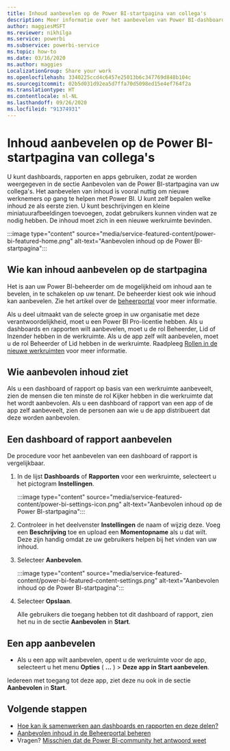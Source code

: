 ```yaml
---
title: Inhoud aanbevelen op de Power BI-startpagina van collega's
description: Meer informatie over het aanbevelen van Power BI-dashboards en -rapporten op de Power BI-startpagina voor collega's in uw organisatie.
author: maggiesMSFT
ms.reviewer: nikhilga
ms.service: powerbi
ms.subservice: powerbi-service
ms.topic: how-to
ms.date: 03/16/2020
ms.author: maggies
LocalizationGroup: Share your work
ms.openlocfilehash: 3340225ccd4c6457e25013b6c347769d848b104c
ms.sourcegitcommit: 02b5d031d92ea5d7ffa70d5098ed15e4ef764f2a
ms.translationtype: HT
ms.contentlocale: nl-NL
ms.lasthandoff: 09/26/2020
ms.locfileid: "91374931"
---
```

# <a name="feature-content-on-colleagues-power-bi-home-page"></a>Inhoud aanbevelen op de Power BI-startpagina van collega's

U kunt dashboards, rapporten en apps gebruiken, zodat ze worden weergegeven in de sectie Aanbevolen van de Power BI-startpagina van uw collega's. Het aanbevelen van inhoud is vooral nuttig om nieuwe werknemers op gang te helpen met Power BI. U kunt zelf bepalen welke inhoud ze als eerste zien. U kunt beschrijvingen en kleine miniatuurafbeeldingen toevoegen, zodat gebruikers kunnen vinden wat ze nodig hebben. De inhoud moet zich in een nieuwe werkruimte bevinden.

:::image type="content" source="media/service-featured-content/power-bi-featured-home.png" alt-text="Aanbevolen inhoud op de Power BI-startpagina":::

## <a name="who-can-feature-content"></a>Wie kan inhoud aanbevelen op de startpagina

Het is aan uw Power BI-beheerder om de mogelijkheid om inhoud aan te bevelen, in te schakelen op uw tenant. De beheerder kiest ook wie inhoud kan aanbevelen. Zie het artikel over de [beheerportal](../admin/service-admin-portal.md#featured-content) voor meer informatie.

Als u deel uitmaakt van de selecte groep in uw organisatie met deze verantwoordelijkheid, moet u een Power BI Pro-licentie hebben. Als u dashboards en rapporten wilt aanbevelen, moet u de rol Beheerder, Lid of Inzender hebben in de werkruimte. Als u de app zelf wilt aanbevelen, moet u de rol Beheerder of Lid hebben in de werkruimte. Raadpleeg [Rollen in de nieuwe werkruimten](service-new-workspaces.md#roles-in-the-new-workspaces) voor meer informatie.

## <a name="who-sees-featured-content"></a>Wie aanbevolen inhoud ziet

Als u een dashboard of rapport op basis van een werkruimte aanbeveelt, zien de mensen die ten minste de rol Kijker hebben in die werkruimte dat het wordt aanbevolen. Als u een dashboard of rapport van een app of de app zelf aanbeveelt, zien de personen aan wie u de app distribueert dat deze worden aanbevolen.

## <a name="feature-a-dashboard-or-report"></a>Een dashboard of rapport aanbevelen

De procedure voor het aanbevelen van een dashboard of rapport is vergelijkbaar.

1. In de lijst **Dashboards** of **Rapporten** voor een werkruimte, selecteert u het pictogram **Instellingen**.

    :::image type="content" source="media/service-featured-content/power-bi-settings-icon.png" alt-text="Aanbevolen inhoud op de Power BI-startpagina":::

2. Controleer in het deelvenster **Instellingen** de naam of wijzig deze. Voeg een **Beschrijving** toe en upload een **Momentopname** als u dat wilt. Deze zijn handig omdat ze uw gebruikers helpen bij het vinden van uw inhoud.

3. Selecteer **Aanbevolen**.

    :::image type="content" source="media/service-featured-content/power-bi-featured-content-settings.png" alt-text="Aanbevolen inhoud op de Power BI-startpagina":::

4. Selecteer **Opslaan**.

    Alle gebruikers die toegang hebben tot dit dashboard of rapport, zien het nu in de sectie **Aanbevolen** in **Start**.

## <a name="feature-an-app"></a>Een app aanbevelen

- Als u een app wilt aanbevelen, opent u de werkruimte voor de app, selecteert u het menu **Opties** ( **...** ) > **Deze app in Start aanbevelen**.

Iedereen met toegang tot deze app, ziet deze nu ook in de sectie **Aanbevolen** in **Start**.

## <a name="next-steps"></a>Volgende stappen

* [Hoe kan ik samenwerken aan dashboards en rapporten en deze delen?](../collaborate-share/service-how-to-collaborate-distribute-dashboards-reports.md)
* [Aanbevolen inhoud in de Beheerportal beheren](../admin/service-admin-portal.md#manage-featured-content)
* Vragen? [Misschien dat de Power BI-community het antwoord weet](https://community.powerbi.com/)
